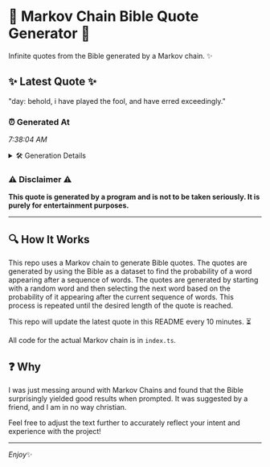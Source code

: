 # 📖 Markov Chain Bible Quote Generator 📖

Infinite quotes from the Bible generated by a Markov chain. ✨

## ✨ Latest Quote ✨
"day: behold, i have played the fool, and have erred exceedingly."

### ⏰ Generated At
*7:38:04 AM*

<details>
    <summary>🛠️ Generation Details</summary>
    <p>
        <strong>🌱 Seed:</strong> day:<br>
        <strong>🔄 Iterations:</strong> 10<br>
        <strong>📜 Context History:</strong><br>[ day: ]: behold,<br>[ day:, behold, ]: i<br>[ day:, behold,, i ]: have<br>[ day:, behold,, i, have ]: played<br>[ day:, behold,, i, have, played ]: the<br>[ day:, behold,, i, have, played, the ]: fool,<br>[ behold,, i, have, played, the, fool, ]: and<br>[ i, have, played, the, fool,, and ]: have<br>[ have, played, the, fool,, and, have ]: erred<br>[ played, the, fool,, and, have, erred ]: exceedingly.<br>
    </p>
</details>

### ⚠️ Disclaimer ⚠️
**This quote is generated by a program and is not to be taken seriously. It is purely for entertainment purposes.**

---

## 🔍 How It Works

This repo uses a Markov chain to generate Bible quotes. The quotes are generated by using the Bible as a dataset to find the probability of a word appearing after a sequence of words. The quotes are generated by starting with a random word and then selecting the next word based on the probability of it appearing after the current sequence of words. This process is repeated until the desired length of the quote is reached.

This repo will update the latest quote in this README every 10 minutes. ⏳

All code for the actual Markov chain is in `index.ts`.

## ❓ Why

I was just messing around with Markov Chains and found that the Bible surprisingly yielded good results when prompted. 
It was suggested by a friend, and I am in no way christian.

Feel free to adjust the text further to accurately reflect your intent and experience with the project!

---

*Enjoy*✨
